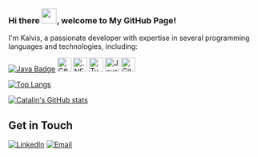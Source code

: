 ### Hi there <img src="https://raw.githubusercontent.com/MartinHeinz/MartinHeinz/master/wave.gif" width="30px">, welcome to My GitHub Page!

I'm Kalvis, a passionate developer with expertise in several programming languages and technologies, including:

[![Java Badge](https://img.shields.io/badge/Java-007396?style=for-the-badge&logo=java&logoColor=white)](https://www.java.com/en/download/help/whatis_java.html)
[<img src="https://img.shields.io/badge/-C%23-239120?logo=c-sharp&style=for-the-badge&logoColor=white" alt="C#" height="28">](https://docs.microsoft.com/en-us/dotnet/csharp/) 
[<img src="https://img.shields.io/badge/-.NET-512BD4?logo=.net&style=for-the-badge&logoColor=white" alt=".NET" height="28">](https://dotnet.microsoft.com/) 
[<img src="https://img.shields.io/badge/-TypeScript-007ACC?logo=typescript&style=for-the-badge&logoColor=white" alt="TypeScript" height="28">](https://www.typescriptlang.org/) 
[<img src="https://img.shields.io/badge/-JavaScript-F7DF1E?logo=javascript&style=for-the-badge&logoColor=white" alt="JavaScript" height="28">](https://developer.mozilla.org/en-US/docs/Web/JavaScript) 
[<img src="https://img.shields.io/badge/-Git-F05032?logo=git&style=for-the-badge&logoColor=white" alt="Git" height="28">](https://git-scm.com/) 

[![Top Langs](https://github-readme-stats.vercel.app/api/top-langs/?username=Kalvis-K&theme=radical)](https://github.com/anuraghazra/github-readme-stats)

[![Catalin's GitHub stats](https://github-readme-stats.vercel.app/api?username=Kalvis-K&theme=radical)](https://github.com/anuraghazra/github-readme-stats)


## Get in Touch

[![LinkedIn](https://img.shields.io/badge/-LinkedIn-0077B5?logo=linkedin&style=for-the-badge&logoColor=white)](https://www.linkedin.com/in/kalvis-kaulins/) [![Email](https://img.shields.io/badge/-Email-D14836?logo=gmail&style=for-the-badge&logoColor=white)](mailto:kalvis.kaulins@gmail.com)


<!--
**Kalvis-K/Kalvis-K** is a ✨ _special_ ✨ repository because its `README.md` (this file) appears on your GitHub profile.

Here are some ideas to get you started:

- 🔭 I’m currently working on ...
- 🌱 I’m currently learning ...
- 👯 I’m looking to collaborate on ...
- 🤔 I’m looking for help with ...
- 💬 Ask me about ...
- 📫 How to reach me: ...
- 😄 Pronouns: ...
- ⚡ Fun fact: ...
-->

